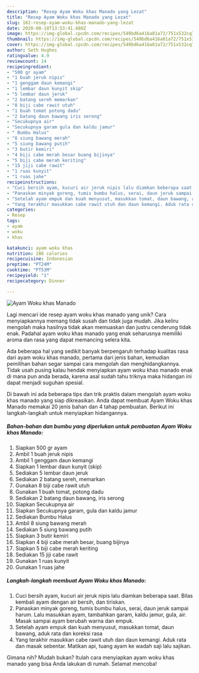 ```yaml
---
description: "Resep Ayam Woku khas Manado yang Lezat"
title: "Resep Ayam Woku khas Manado yang Lezat"
slug: 162-resep-ayam-woku-khas-manado-yang-lezat
date: 2020-08-18T13:53:41.680Z
image: https://img-global.cpcdn.com/recipes/549bd6a416a81a72/751x532cq70/ayam-woku-khas-manado-foto-resep-utama.jpg
thumbnail: https://img-global.cpcdn.com/recipes/549bd6a416a81a72/751x532cq70/ayam-woku-khas-manado-foto-resep-utama.jpg
cover: https://img-global.cpcdn.com/recipes/549bd6a416a81a72/751x532cq70/ayam-woku-khas-manado-foto-resep-utama.jpg
author: Seth Hughes
ratingvalue: 4.9
reviewcount: 14
recipeingredient:
- "500 gr ayam"
- "1 buah jeruk nipis"
- "1 genggam daun kemangi"
- "1 lembar daun kunyit skip"
- "5 lembar daun jeruk"
- "2 batang sereh memarkan"
- "8 biji cabe rawit utuh"
- "1 buah tomat potong dadu"
- "2 batang daun bawang iris serong"
- "Secukupnya air"
- "Secukupnya garam gula dan kaldu jamur"
- " Bumbu Halus"
- "8 siung bawang merah"
- "5 siung bawang putih"
- "3 butir kemiri"
- "4 biji cabe merah besar buang bijinya"
- "5 biji cabe merah keriting"
- "15 jiji cabe rawit"
- "1 ruas kunyit"
- "1 ruas jahe"
recipeinstructions:
- "Cuci bersih ayam, kucuri air jeruk nipis lalu diamkan beberapa saat. Bilas kembali ayam dengan air bersih, dan tiriskan."
- "Panaskan minyak goreng, tumis bumbu halus, serai, daun jeruk sampai harum. Lalu masukkan ayam, tambahkan garam, kaldu jamur, gula, air. Masak sampai ayam berubah warna dan empuk."
- "Setelah ayam empuk dan kuah menyusut, masukkan tomat, daun bawang, aduk rata dan koreksi rasa"
- "Yang terakhir masukkan cabe rawit utuh dan daun kemangi. Aduk rata dan masak sebentar. Matikan api, tuang ayam ke wadah saji lalu sajikan."
categories:
- Resep
tags:
- ayam
- woku
- khas

katakunci: ayam woku khas 
nutrition: 286 calories
recipecuisine: Indonesian
preptime: "PT24M"
cooktime: "PT53M"
recipeyield: "1"
recipecategory: Dinner

---
```



![Ayam Woku khas Manado](https://img-global.cpcdn.com/recipes/549bd6a416a81a72/751x532cq70/ayam-woku-khas-manado-foto-resep-utama.jpg)

Lagi mencari ide resep ayam woku khas manado yang unik? Cara menyiapkannya memang tidak susah dan tidak juga mudah. Jika keliru mengolah maka hasilnya tidak akan memuaskan dan justru cenderung tidak enak. Padahal ayam woku khas manado yang enak seharusnya memiliki aroma dan rasa yang dapat memancing selera kita.



Ada beberapa hal yang sedikit banyak berpengaruh terhadap kualitas rasa dari ayam woku khas manado, pertama dari jenis bahan, kemudian pemilihan bahan segar sampai cara mengolah dan menghidangkannya. Tidak usah pusing kalau hendak menyiapkan ayam woku khas manado enak di mana pun anda berada, karena asal sudah tahu triknya maka hidangan ini dapat menjadi suguhan spesial.


Di bawah ini ada beberapa tips dan trik praktis dalam mengolah ayam woku khas manado yang siap dikreasikan. Anda dapat membuat Ayam Woku khas Manado memakai 20 jenis bahan dan 4 tahap pembuatan. Berikut ini langkah-langkah untuk menyiapkan hidangannya.

<!--inarticleads1-->

##### Bahan-bahan dan bumbu yang diperlukan untuk pembuatan Ayam Woku khas Manado:

1. Siapkan 500 gr ayam
1. Ambil 1 buah jeruk nipis
1. Ambil 1 genggam daun kemangi
1. Siapkan 1 lembar daun kunyit (skip)
1. Sediakan 5 lembar daun jeruk
1. Sediakan 2 batang sereh, memarkan
1. Gunakan 8 biji cabe rawit utuh
1. Gunakan 1 buah tomat, potong dadu
1. Sediakan 2 batang daun bawang, iris serong
1. Siapkan Secukupnya air
1. Siapkan Secukupnya garam, gula dan kaldu jamur
1. Sediakan  Bumbu Halus
1. Ambil 8 siung bawang merah
1. Sediakan 5 siung bawang putih
1. Siapkan 3 butir kemiri
1. Siapkan 4 biji cabe merah besar, buang bijinya
1. Siapkan 5 biji cabe merah keriting
1. Sediakan 15 jiji cabe rawit
1. Gunakan 1 ruas kunyit
1. Gunakan 1 ruas jahe




<!--inarticleads2-->

##### Langkah-langkah membuat Ayam Woku khas Manado:

1. Cuci bersih ayam, kucuri air jeruk nipis lalu diamkan beberapa saat. Bilas kembali ayam dengan air bersih, dan tiriskan.
1. Panaskan minyak goreng, tumis bumbu halus, serai, daun jeruk sampai harum. Lalu masukkan ayam, tambahkan garam, kaldu jamur, gula, air. Masak sampai ayam berubah warna dan empuk.
1. Setelah ayam empuk dan kuah menyusut, masukkan tomat, daun bawang, aduk rata dan koreksi rasa
1. Yang terakhir masukkan cabe rawit utuh dan daun kemangi. Aduk rata dan masak sebentar. Matikan api, tuang ayam ke wadah saji lalu sajikan.




Gimana nih? Mudah bukan? Itulah cara menyiapkan ayam woku khas manado yang bisa Anda lakukan di rumah. Selamat mencoba!
